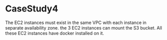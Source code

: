 # CaseStudy4
The EC2 instances must exist in the same VPC with each instance in separate availability zone. the 3 EC2 instances can mount the S3 bucket. All these EC2 instances have docker installed on it.
